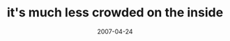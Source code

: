 ---
layout: base.njk
title : 'it&#39;s much less crowded on the inside' 
view_title : 'it&#39;s much less crowded on the inside' 
year : '2007' 
date : '2007-04-24' 
img_file : '/drawing/itsmuchlesscrowdedontheinside.png' 
html_file : 'itsmuchlesscrowdedontheinside' 
next_html : 'thecatneedsajob.html' 
year_order : '36' 
permalink : "title/{{html_file}}.html"
---
